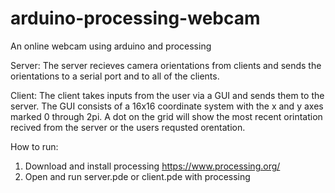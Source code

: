 arduino-processing-webcam
=========================

An online webcam using arduino and processing

Server:
  The server recieves camera orientations from clients and sends the orientations to a serial port and to all of the clients.
  
Client:
  The client takes inputs from the user via a GUI and sends them to the server. The GUI consists of a 16x16 coordinate system with the x and y axes marked 0 through 2pi. A dot on the grid will show the most recent orintation recived from the server or the users requsted orentation.

How to run:
  1. Download and install processing https://www.processing.org/
  2. Open and run server.pde or client.pde with processing
